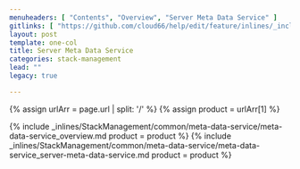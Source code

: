 ```yaml
---
menuheaders: [ "Contents", "Overview", "Server Meta Data Service" ]
gitlinks: [ "https://github.com/cloud66/help/edit/feature/inlines/_includes/_inlines/StackManagement/common/meta-data-service/meta-data-service_contents.md", "https://github.com/cloud66/help/edit/feature/inlines/_includes/_inlines/StackManagement/common/meta-data-service/meta-data-service_overview.md", "https://github.com/cloud66/help/edit/feature/inlines/_includes/_inlines/StackManagement/common/meta-data-service/meta-data-service_server-meta-data-service.md" ]
layout: post
template: one-col
title: Server Meta Data Service
categories: stack-management
lead: ""
legacy: true

---
```


{% assign urlArr = page.url | split: '/' %}
{% assign product = urlArr[1] %}


<a name="2"></a>{% include _inlines/StackManagement/common/meta-data-service/meta-data-service_overview.md  product = product %}
<a name="3"></a>{% include _inlines/StackManagement/common/meta-data-service/meta-data-service_server-meta-data-service.md  product = product %}